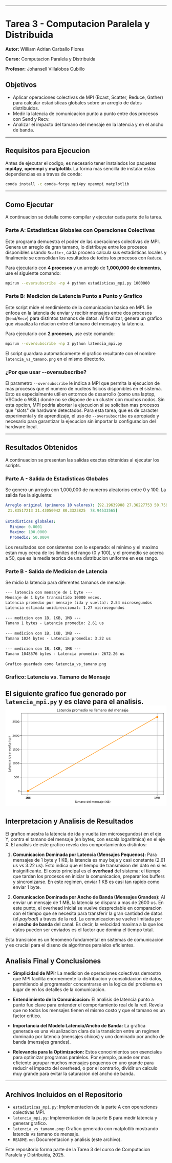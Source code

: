-----

# Tarea 3 - Computacion Paralela y Distribuida

**Autor:** William Adrian Carballo Flores

**Curso:** Computacion Paralela y Distribuida

**Profesor:** Johansell Villalobos Cubillo

## Objetivos

  * Aplicar operaciones colectivas de MPI (Bcast, Scatter, Reduce, Gather) para calcular estadisticas globales sobre un arreglo de datos distribuidos.
  * Medir la latencia de comunicacion punto a punto entre dos procesos con Send y Recv.
  * Analizar el impacto del tamano del mensaje en la latencia y en el ancho de banda.

-----

## Requisitos para Ejecucion

Antes de ejecutar el codigo, es necesario tener instalados los paquetes **mpi4py**, **openmpi** y **matplotlib**. La forma mas sencilla de instalar estas dependencias es a traves de conda:

```bash
conda install -c conda-forge mpi4py openmpi matplotlib
```

-----

## Como Ejecutar

A continuacion se detalla como compilar y ejecutar cada parte de la tarea.

### Parte A: Estadisticas Globales con Operaciones Colectivas

Este programa demuestra el poder de las operaciones colectivas de MPI. Genera un arreglo de gran tamano, lo distribuye entre los procesos disponibles usando `Scatter`, cada proceso calcula sus estadisticas locales y finalmente se consolidan los resultados de todos los procesos con `Reduce`.

Para ejecutarlo con **4 procesos** y un arreglo de **1,000,000 de elementos**, use el siguiente comando:

```bash
mpirun --oversubscribe -np 4 python estadisticas_mpi.py 1000000
```

### Parte B: Medicion de Latencia Punto a Punto y Grafico

Este script mide el rendimiento de la comunicacion basica en MPI. Se enfoca en la latencia de enviar y recibir mensajes entre dos procesos (`Send`/`Recv`) para distintos tamanos de datos. Al finalizar, genera un grafico que visualiza la relacion entre el tamano del mensaje y la latencia.

Para ejecutarlo con **2 procesos**, use este comando:

```bash
mpirun --oversubscribe -np 2 python latencia_mpi.py
```

El script guardara automaticamente el grafico resultante con el nombre `latencia_vs_tamano.png` en el mismo directorio.

### ¿Por que usar --oversubscribe?

El parametro `--oversubscribe` le indica a MPI que permita la ejecucion de mas procesos que el numero de nucleos fisicos disponibles en el sistema. Esto es especialmente util en entornos de desarrollo (como una laptop, VSCode o WSL) donde no se dispone de un cluster con muchos nodos. Sin esta opcion, MPI podria abortar la ejecucion si se solicitan mas procesos que "slots" de hardware detectados. Para esta tarea, que es de caracter experimental y de aprendizaje, el uso de `--oversubscribe` es apropiado y necesario para garantizar la ejecucion sin importar la configuracion del hardware local.

-----

## Resultados Obtenidos

A continuacion se presentan las salidas exactas obtenidas al ejecutar los scripts.

### Parte A - Salida de Estadisticas Globales

Se genero un arreglo con 1,000,000 de numeros aleatorios entre 0 y 100. La salida fue la siguiente:

```yaml
Arreglo original (primeros 10 valores): [92.19639908 27.36227753 50.75910855 96.65761038 13.78006045 10.27147268
 21.83517213 31.43050942 80.3323825  78.94533565]

Estadisticas globales:
  Minimo: 0.0001
  Maximo: 100.0000
  Promedio: 50.0004
```

Los resultados son consistentes con lo esperado: el minimo y el maximo estan muy cerca de los limites del rango (0 y 100), y el promedio se acerca a 50, que es la media teorica de una distribucion uniforme en ese rango.

### Parte B - Salida de Medicion de Latencia

Se midio la latencia para diferentes tamanos de mensaje.

```text
--- latencia con mensaje de 1 byte ---
Mensaje de 1 byte transmitido 10000 veces.
Latencia promedio por mensaje (ida y vuelta): 2.54 microsegundos
Latencia estimada unidireccional: 1.27 microsegundos

--- medicion con 1B, 1KB, 1MB ---
Tamano 1 bytes - Latencia promedio: 2.61 us

--- medicion con 1B, 1KB, 1MB ---
Tamano 1024 bytes - Latencia promedio: 3.22 us

--- medicion con 1B, 1KB, 1MB ---
Tamano 1048576 bytes - Latencia promedio: 2672.26 us

Grafico guardado como latencia_vs_tamano.png
```

### Grafico: Latencia vs. Tamano de Mensaje

El siguiente grafico fue generado por `latencia_mpi.py` y es clave para el analisis.
![Grafico de Latencia vs Tamano de Mensaje](latencia_vs_tamano.png)
-----

## Interpretacion y Analisis de Resultados

El grafico muestra la latencia de ida y vuelta (en microsegundos) en el eje Y, contra el tamano del mensaje (en bytes, con escala logaritmica) en el eje X. El analisis de este grafico revela dos comportamientos distintos:

1.  **Comunicacion Dominada por Latencia (Mensajes Pequenos):** Para mensajes de 1 byte y 1 KB, la latencia es muy baja y casi constante (2.61 us vs 3.22 us). Esto indica que el tiempo de transmision del dato en si es insignificante. El costo principal es el **overhead** del sistema: el tiempo que tardan los procesos en iniciar la comunicacion, preparar los buffers y sincronizarse. En este regimen, enviar 1 KB es casi tan rapido como enviar 1 byte.

2.  **Comunicacion Dominada por Ancho de Banda (Mensajes Grandes):** Al enviar un mensaje de 1 MB, la latencia se dispara a mas de 2600 us. En este punto, el overhead inicial se vuelve despreciable en comparacion con el tiempo que se necesita para transferir la gran cantidad de datos (el *payload*) a traves de la red. La comunicacion se vuelve limitada por el **ancho de banda** del canal. Es decir, la velocidad maxima a la que los datos pueden ser enviados es el factor que domina el tiempo total.

Esta transicion es un fenomeno fundamental en sistemas de comunicacion y es crucial para el diseno de algoritmos paralelos eficientes.

## Analisis Final y Conclusiones

  * **Simplicidad de MPI:** La medicion de operaciones colectivas demostro que MPI facilita enormemente la distribucion y consolidacion de datos, permitiendo al programador concentrarse en la logica del problema en lugar de en los detalles de la comunicacion.

  * **Entendimiento de la Comunicacion:** El analisis de latencia punto a punto fue clave para entender el comportamiento real de la red. Revela que no todos los mensajes tienen el mismo costo y que el tamano es un factor critico.

  * **Importancia del Modelo Latencia/Ancho de Banda:** La grafica generada es una visualizacion clara de la transicion entre un regimen dominado por latencia (mensajes chicos) y uno dominado por ancho de banda (mensajes grandes).

  * **Relevancia para la Optimizacion:** Estos conocimientos son esenciales para optimizar programas paralelos. Por ejemplo, puede ser mas eficiente agrupar muchos mensajes pequenos en uno grande para reducir el impacto del overhead, o por el contrario, dividir un calculo muy grande para evitar la saturacion del ancho de banda.

-----

## Archivos Incluidos en el Repositorio

  * `estadisticas_mpi.py`: Implementacion de la parte A con operaciones colectivas MPI.
  * `latencia_mpi.py`: Implementacion de la parte B para medir latencia y generar grafico.
  * `latencia_vs_tamano.png`: Grafico generado con matplotlib mostrando latencia vs tamano de mensaje.
  * `README.md`: Documentacion y analisis (este archivo).

Este repositorio forma parte de la Tarea 3 del curso de Computacion Paralela y Distribuida, 2025.